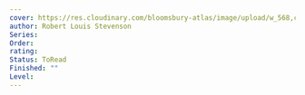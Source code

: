 ```yaml
---
cover: https://res.cloudinary.com/bloomsbury-atlas/image/upload/w_568,c_scale,dpr_1.5/jackets/9781847493781.jpg
author: Robert Louis Stevenson
Series: 
Order: 
rating: 
Status: ToRead
Finished: ""
Level:
---
```








